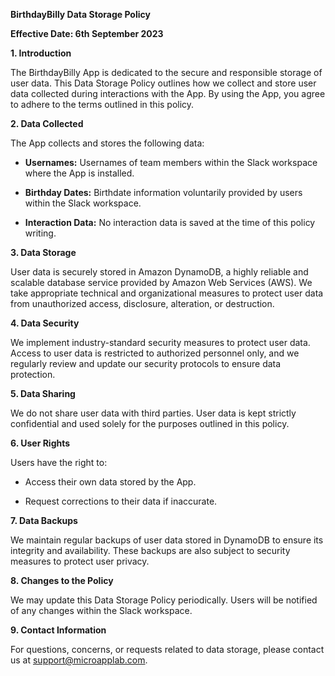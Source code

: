 **BirthdayBilly Data Storage Policy**

**Effective Date: 6th September 2023**

**1. Introduction**

The BirthdayBilly App is dedicated to the secure and responsible storage of user data. This Data Storage Policy outlines how we collect and store user data collected during interactions with the App. By using the App, you agree to adhere to the terms outlined in this policy.

**2. Data Collected**

The App collects and stores the following data:

- **Usernames:** Usernames of team members within the Slack workspace where the App is installed.

- **Birthday Dates:** Birthdate information voluntarily provided by users within the Slack workspace.

- **Interaction Data:** No interaction data is saved at the time of this policy writing.

**3. Data Storage**

User data is securely stored in Amazon DynamoDB, a highly reliable and scalable database service provided by Amazon Web Services (AWS). We take appropriate technical and organizational measures to protect user data from unauthorized access, disclosure, alteration, or destruction.

**4. Data Security**

We implement industry-standard security measures to protect user data. Access to user data is restricted to authorized personnel only, and we regularly review and update our security protocols to ensure data protection.

**5. Data Sharing**

We do not share user data with third parties. User data is kept strictly confidential and used solely for the purposes outlined in this policy.

**6. User Rights**

Users have the right to:

- Access their own data stored by the App.

- Request corrections to their data if inaccurate.

**7. Data Backups**

We maintain regular backups of user data stored in DynamoDB to ensure its integrity and availability. These backups are also subject to security measures to protect user privacy.

**8. Changes to the Policy**

We may update this Data Storage Policy periodically. Users will be notified of any changes within the Slack workspace.

**9. Contact Information**

For questions, concerns, or requests related to data storage, please contact us at support@microapplab.com.
